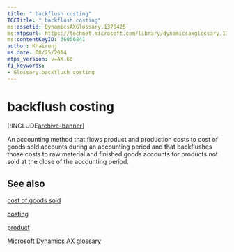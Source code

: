 ```yaml
---
title: " backflush costing"
TOCTitle: " backflush costing"
ms:assetid: DynamicsAXGlossary.1370425
ms:mtpsurl: https://technet.microsoft.com/library/dynamicsaxglossary.1370425(v=AX.60)
ms:contentKeyID: 36056841
author: Khairunj
ms.date: 08/25/2014
mtps_version: v=AX.60
f1_keywords:
- Glossary.backflush costing
---
```


# backflush costing


[!INCLUDE[archive-banner](includes/archive-banner.md)]

An accounting method that flows product and production costs to cost of goods sold accounts during an accounting period and that backflushes those costs to raw material and finished goods accounts for products not sold at the close of the accounting period.

## See also

[cost of goods sold](cost-of-goods-sold.md)

[costing](costing.md)

[product](product.md)

[Microsoft Dynamics AX glossary](glossary/microsoft-dynamics-ax-glossary.md)

  


